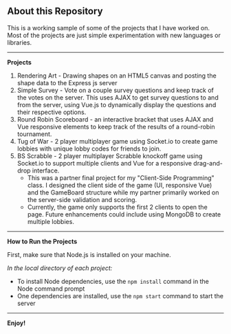 ## About this Repository

This is a working sample of some of the projects that I have worked on. Most of the projects are just simple experimentation with new languages or libraries. 

---

**Projects**
1. Rendering Art - Drawing shapes on an HTML5 canvas and posting the shape data to the Express js server
2. Simple Survey - Vote on a couple survey questions and keep track of the votes on the server. This uses AJAX to get survey questions to and from the server, using Vue.js to dynamically display the questions and their respective options.
3. Round Robin Scoreboard - an interactive bracket that uses AJAX and Vue responsive elements to keep track of the results of a round-robin tournament. 
4. Tug of War - 2 player multiplayer game using Socket.io to create game lobbies with unique lobby codes for friends to join.
5. BS Scrabble - 2 player multiplayer Scrabble knockoff game using Socket.io to support multiple clients and Vue for a responsive drag-and-drop interface.
	* This was a partner final project for my "Client-Side Programming" class. I designed the client side of the game (UI, responsive Vue) and the GameBoard structure while my partner primarily worked on the server-side validation and scoring.
	* Currently, the game only supports the first 2 clients to open the page. Future enhancements could include using MongoDB to create multiple lobbies.

---

**How to Run the Projects**

First, make sure that Node.js is installed on your machine.

*In the local directory of each project:*

* To install Node dependencies, use the `npm install` command in the Node command prompt
* One dependencies are installed, use the `npm start` command to start the server

---

**Enjoy!**
